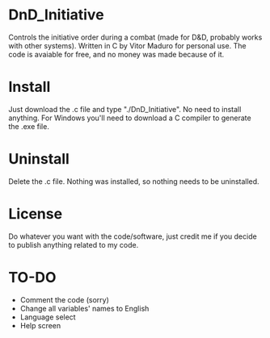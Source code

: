 # DnD_Initiative
Controls the initiative order during a combat (made for D&amp;D, probably works with other systems). Written in C by Vitor Maduro for personal use. The code is avaiable for free, and no money was made because of it.


# Install
Just download the .c file and type "./DnD_Initiative". No need to install anything. For Windows you'll need to download a C compiler to generate the .exe file.

# Uninstall
Delete the .c file. Nothing was installed, so nothing needs to be uninstalled.

# License
Do whatever you want with the code/software, just credit me if you decide to publish anything related to my code.

# TO-DO
- Comment the code (sorry)
- Change all variables' names to English
- Language select
- Help screen
